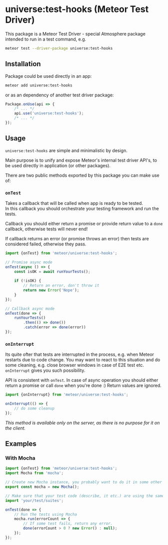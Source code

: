 # universe:test-hooks (Meteor Test Driver)

This package is a Meteor Test Driver - special Atmosphere package intended to run in a test command, e.g.

```bash
meteor test --driver-package universe:test-hooks
```

## Installation

Package could be used directly in an app:

```bash
meteor add universe:test-hooks
```

or as an dependency of another test driver package:

```javascript
Package.onUse(api => {
    /* ... */
    api.use('universe:test-hooks');
    /* ... */
});
```

## Usage

`universe:test-hooks` are simple and minimalistic by design.

Main purpose is to unify and expose Meteor's internal test driver API's, to be used directly in application (or other packages).

There are two public methods exported by this package you can make use of:

### `onTest`

Takes a callback that will be called when app is ready to be tested.  
In this callback you should orchestrate your testing framework and run the tests.

Callback you should either return a promise or provide return value to a `done` callback, otherwise tests will never end!

If callback returns an error (or promise throws an error) then tests are considered failed, otherwise they pass.

```javascript
import {onTest} from 'meteor/universe:test-hooks';

// Promise async mode
onTest(async () => {
    const isOK = await runYourTests();
    
    if (!isOK) {
        // Return an error, don't throw it
        return new Error('Nope');
    }
});

// Callback async mode
onTest(done => {
    runYourTests()
        .then(() => done())
        .catch(error => done(error))
});
```

### `onInterrupt`

Its quite ofter that tests are interrupted in the process, e.g. when Meteor restarts due to code change.
You may want to react to this situation and do some cleaning, e.g. close browser windows in case of E2E test etc.  
`onInterrupt` gives you such possibility.

API is consistent with `onTest`.
In case of async operation you should either return a promise or call `done` when you're done :)
Return values are ignored.

```javascript
import {onInterrupt} from 'meteor/universe:test-hooks';

onInterrupt(() => {
    // do some cleanup
});
```

*This method is available only on the server, as there is no purpose for it on the client.*

## Examples

### With Mocha

```javascript
import {onTest} from 'meteor/universe:test-hooks';
import Mocha from 'mocha';

// Create new Mocha instance, you probably want to do it in some other file
export const mocha = new Mocha();

// Make sure that your test code (describe, it etc.) are using the same mocha instance as above
import 'your/test/suites';

onTest(done => {
    // Run the tests using Mocha
    mocha.run(errorCount => {
        // If some test fails, return any error.
        done(errorCount > 0 ? new Error() : null);
    });
});
```